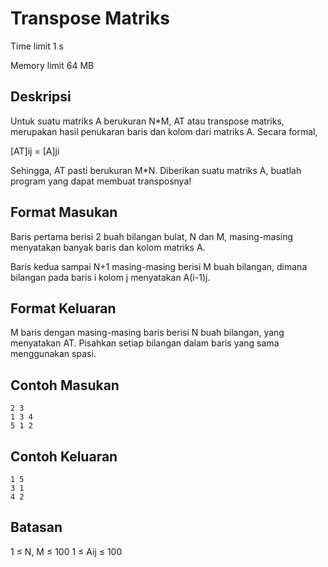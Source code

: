 # Transpose Matriks

Time limit 1 s

Memory limit 64 MB

## Deskripsi

Untuk suatu matriks A berukuran N*M, AT atau transpose matriks, merupakan hasil penukaran baris dan kolom dari matriks A. Secara formal,

[AT]ij = [A]ji

Sehingga, AT pasti berukuran M*N. Diberikan suatu matriks A, buatlah program yang dapat membuat  transposnya!

## Format Masukan

Baris pertama berisi 2 buah bilangan bulat, N dan M, masing-masing menyatakan banyak baris dan kolom matriks A.

Baris kedua sampai N+1 masing-masing berisi M buah bilangan, dimana bilangan pada baris i kolom j menyatakan A(i-1)j.

## Format Keluaran

M baris dengan masing-masing baris berisi N buah bilangan, yang menyatakan AT. Pisahkan setiap bilangan dalam baris yang sama menggunakan spasi.

## Contoh Masukan

    2 3
    1 3 4
    5 1 2

## Contoh Keluaran

    1 5
    3 1
    4 2

## Batasan

1 ≤ N, M ≤ 100
1 ≤ Aij ≤ 100
